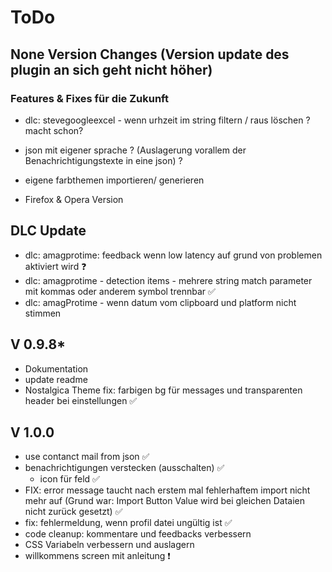 # ToDo

## None Version Changes (Version update des plugin an sich geht nicht höher)

### Features & Fixes für die Zukunft
 
- dlc: stevegoogleexcel - wenn urhzeit im string filtern / raus löschen ? macht schon?
- json mit eigener sprache ? (Auslagerung vorallem der Benachrichtigungstexte in eine json) ?
- eigene farbthemen importieren/ generieren

- Firefox & Opera Version

## DLC Update
- dlc: amagprotime: feedback wenn low latency auf grund von problemen aktiviert wird ❓
- dlc: amagprotime - detection items - mehrere string match parameter mit kommas oder anderem symbol trennbar ✅
- dlc: amagProtime - wenn datum vom clipboard und platform nicht stimmen

## V 0.9.8*

- Dokumentation
- update readme
- Nostalgica Theme fix: farbigen bg für messages und transparenten header bei einstellungen ✅
 
## V 1.0.0

- use contanct mail from json ✅
- benachrichtigungen verstecken (ausschalten) ✅
    - icon für feld ✅
- FIX: error message taucht nach erstem mal fehlerhaftem import nicht mehr auf (Grund war: Import Button Value wird bei gleichen Dataien nicht zurück gesetzt) ✅
- fix: fehlermeldung, wenn profil datei ungültig ist ✅
- code cleanup: kommentare und feedbacks verbessern
- CSS Variabeln verbessern und auslagern
- willkommens screen mit anleitung ❗️
 
